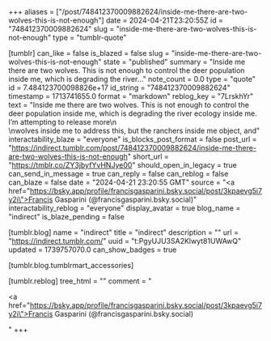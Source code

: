 +++
aliases = ["/post/748412370009882624/inside-me-there-are-two-wolves-this-is-not-enough"]
date = 2024-04-21T23:20:55Z
id = "748412370009882624"
slug = "inside-me-there-are-two-wolves-this-is-not-enough"
type = "tumblr-quote"

[tumblr]
can_like = false
is_blazed = false
slug = "inside-me-there-are-two-wolves-this-is-not-enough"
state = "published"
summary = "Inside me there are two wolves. This is not enough to control the deer population inside me, which is degrading the river..."
note_count = 0.0
type = "quote"
id = 7.484123700098826e+17
id_string = "748412370009882624"
timestamp = 1713741655.0
format = "markdown"
reblog_key = "7LrskhYr"
text = "Inside me there are two wolves. This is not enough to control the deer population inside me, which is degrading the river ecology inside me. I’m attempting to release more\n<br/>\nwolves inside me to address this, but the ranchers inside me object, and"
interactability_blaze = "everyone"
is_blocks_post_format = false
post_url = "https://indirect.tumblr.com/post/748412370009882624/inside-me-there-are-two-wolves-this-is-not-enough"
short_url = "https://tmblr.co/ZY3jbyfYvHNJye00"
should_open_in_legacy = true
can_send_in_message = true
can_reply = false
can_reblog = false
can_blaze = false
date = "2024-04-21 23:20:55 GMT"
source = "<a href=\"https://bsky.app/profile/francisgasparini.bsky.social/post/3kpaevg5i7y2i\">Francis Gasparini (@francisgasparini.bsky.social)</a>"
interactability_reblog = "everyone"
display_avatar = true
blog_name = "indirect"
is_blaze_pending = false

[tumblr.blog]
name = "indirect"
title = "indirect"
description = ""
url = "https://indirect.tumblr.com/"
uuid = "t:PgyUJU3SA2Klwyt81UWAwQ"
updated = 1739757070.0
can_show_badges = true

[tumblr.blog.tumblrmart_accessories]

[tumblr.reblog]
tree_html = ""
comment = "<p><a href=\"https://bsky.app/profile/francisgasparini.bsky.social/post/3kpaevg5i7y2i\">Francis Gasparini (@francisgasparini.bsky.social)</a></p>"
+++
